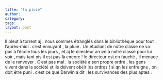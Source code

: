 ```yaml
---
title: "la pluie"
author:
category: 
tags: 
layout: post
---
```

Il pleut à torrent aj , nous sommes étranglés dans le bibliothèque pour tout l’après-midi . c’est ennuyant , la pluie .
Un étudiant de notre classe ne va pas à l’école tous les jours , et aj le directeur arrive à notre classe pour lui voir , mais tant pis il est pas là encore ! le directeur est en fauché , il menace de le renvoyer .
C’est pas mal . la société a son propre ordre , les gens vivent dans la société et ils doivent obéir les ordres ! si qn les enfreigne , on doit être puni . c’est ce que Darwin a dit : les survivances des plus aptes .

